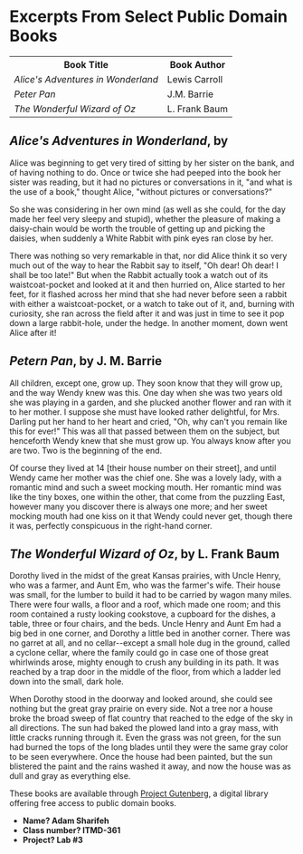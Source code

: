 <!DOCTYPE html>
<html lang="en">
<head>
  <meta charset="utf-8">
  <title>Excerpts From Select Public Domain Books</title>
</head>
<body>
  <h1>Excerpts From Select Public Domain Books</h1>
  <table>
    <tr>
      <th>Book Title</th>
      <th>Book Author</th>
    </tr>
    <tr>
      <td><em>Alice's Adventures in Wonderland</em></td>
      <td>Lewis Carroll</td>
    </tr>
    <tr>
      <td><em>Peter Pan</em></td>
      <td>J.M. Barrie</td>
    </tr>
    <tr>
      <td><em>The Wonderful Wizard of Oz</em></td>
      <td>L. Frank Baum</td>
    </tr>
  </table>
  <h2><em>Alice's Adventures in Wonderland</em>, by </h2>
  <p>Alice was beginning to get very tired of sitting by her sister on the bank, and of having nothing to do. Once or twice she had peeped into the book her sister was reading, but it had no pictures or conversations in it, "and what is the use of a book," thought Alice, "without pictures or conversations?"</p>
  <p>So she was considering in her own mind (as well as she could, for the day made her feel very sleepy and stupid), whether the pleasure of making a daisy-chain would be worth the trouble of getting up and picking the daisies, when suddenly a White Rabbit with pink eyes ran close by her.</p>
  <p>There was nothing so very remarkable in that, nor did Alice think it so very much out of the way to hear the Rabbit say to itself, "Oh dear! Oh dear! I shall be too late!" But when the Rabbit actually took a watch out of its waistcoat-pocket and looked at it and then hurried on, Alice started to her feet, for it flashed across her mind that she had never before seen a rabbit with either a waistcoat-pocket, or a watch to take out of it, and, burning with curiosity, she ran across the field after it and was just in time to see it pop down a large rabbit-hole, under the hedge. In another moment, down went Alice after it!</p>
  <h2><em>Petern Pan</em>, by J. M. Barrie</h2>
  <p>All children, except one, grow up. They soon know that they will grow up, and the way Wendy knew was this. One day when she was two years old she was playing in a garden, and she plucked another flower and ran with it to her mother. I suppose she must have looked rather delightful, for Mrs. Darling put her hand to her heart and cried, "Oh, why can't you remain like this for ever!" This was all that passed between them on the subject, but henceforth Wendy knew that she must grow up. You always know after you are two. Two is the beginning of the end.</p>
  <p>Of course they lived at 14 [their house number on their street], and until Wendy came her mother was the chief one. She was a lovely lady, with a romantic mind and such a sweet mocking mouth. Her romantic mind was like the tiny boxes, one within the other, that come from the puzzling East, however many you discover there is always one more; and her sweet mocking mouth had one kiss on it that Wendy could never get, though there it was, perfectly conspicuous in the right-hand corner.</p>
  <h2><em>The Wonderful Wizard of Oz</em>, by L. Frank Baum</h2>
  <p>Dorothy lived in the midst of the great Kansas prairies, with Uncle Henry, who was a farmer, and Aunt Em, who was the farmer's wife.  Their house was small, for the lumber to build it had to be carried by wagon many miles.  There were four walls, a floor and a roof, which made one room; and this room contained a rusty looking cookstove, a cupboard for the dishes, a table, three or four chairs, and the beds.  Uncle Henry and Aunt Em had a big bed in one corner, and Dorothy a little bed in another corner.  There was no garret at all, and no cellar--except a small hole dug in the ground, called a cyclone cellar, where the family could go in case one of those great whirlwinds arose, mighty enough to crush any building in its path.  It was reached by a trap door in the middle of the floor, from which a ladder led down into the small, dark hole.</p>
  <p>When Dorothy stood in the doorway and looked around, she could see nothing but the great gray prairie on every side.  Not a tree nor a house broke the broad sweep of flat country that reached to the edge of the sky in all directions.  The sun had baked the plowed land into a gray mass, with little cracks running through it.  Even the grass was not green, for the sun had burned the tops of the long blades until they were the same gray color to be seen everywhere.  Once the house had been painted, but the sun blistered the paint and the rains washed it away, and now the house was as dull and gray as everything else.</p>
  <p>These books are available through <a href="http://www.gutenberg.org">Project Gutenberg</a>, a digital library offering free access to public domain books.</p>
  <ul>
    <li><strong>Name? Adam Sharifeh</strong></li>
    <li><strong>Class number? ITMD-361</strong></li>
    <li><strong>Project? Lab #3</strong></li>
  </ul>
</body>
</html>
